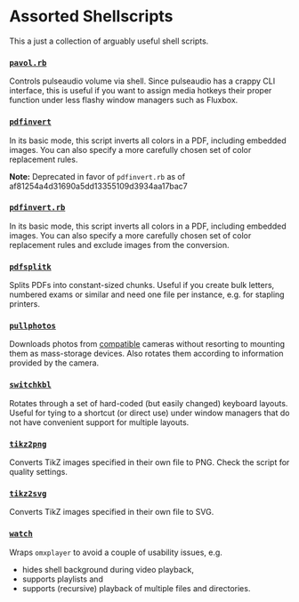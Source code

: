 Assorted Shellscripts
=======

This a just a collection of arguably useful shell scripts.

### [`pavol.rb`](https://github.com/akerbos/scripts/blob/master/pavol.rb)

Controls pulseaudio volume via shell. Since pulseaudio has a crappy CLI interface, this is useful
if you want to assign media hotkeys their proper function under less flashy window managers such as Fluxbox.

### [`pdfinvert`](https://github.com/akerbos/scripts/blob/master/pdfinvert)

In its basic mode, this script inverts all colors in a PDF, including embedded images.
You can also specify a more carefully chosen set of color replacement rules.

**Note:** Deprecated in favor of `pdfinvert.rb` as of af81254a4d31690a5dd13355109d3934aa17bac7

### [`pdfinvert.rb`](https://github.com/akerbos/scripts/blob/master/pdfinvert.rb)

In its basic mode, this script inverts all colors in a PDF, including embedded images.
You can also specify a more carefully chosen set of color replacement rules and exclude images from the conversion.

### [`pdfsplitk`](https://github.com/akerbos/scripts/blob/master/pdfsplitk)

Splits PDFs into constant-sized chunks. Useful if you create bulk letters, numbered exams or similar and need one
file per instance, e.g. for stapling printers.

### [`pullphotos`](https://github.com/akerbos/scripts/blob/master/pullphotos)

Downloads photos from [compatible](http://www.gphoto.org/doc/manual/FAQ.html#FAQ-camera-support) cameras without
resorting to mounting them as mass-storage devices. Also rotates them according to information provided by the camera.

### [`switchkbl`](https://github.com/akerbos/scripts/blob/master/switchkbl)

Rotates through a set of hard-coded  (but easily changed) keyboard layouts. Useful for tying to a shortcut (or direct use)
under window managers that do not have convenient support for multiple layouts.

### [`tikz2png`](https://github.com/akerbos/scripts/blob/master/tikz2png)

Converts TikZ images specified in their own file to PNG. Check the script for quality settings.

### [`tikz2svg`](https://github.com/akerbos/scripts/blob/master/tikz2svg)

Converts TikZ images specified in their own file to SVG.

### [`watch`](https://github.com/akerbos/scripts/blob/master/watch)

Wraps `omxplayer` to avoid a couple of usability issues, e.g.

 * hides shell background during video playback,
 * supports playlists and
 * supports (recursive) playback of multiple files and directories.
